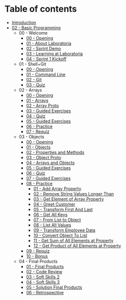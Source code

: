 # Table of contents

* [Introduction](README.md)
* [02 - Basic Programming](02-basic-programming/README.md)
  * 00 - Welcome
    * [00 - Opening](02-basic-programming/00-welcome/00-opening.md)
    * [01 - About Laboratoria](02-basic-programming/00-welcome/01-about-laboratoria.md)
    * [02 - Sprint Demo](02-basic-programming/00-welcome/02-sprint-demo.md)
    * [03 - Learning at Laboratoria](02-basic-programming/00-welcome/03-learning-at-laboratoria.md)
    * [04 - Sprint 1 Kickoff](02-basic-programming/00-welcome/04-sprint-1-kickoff.md)
  * 01 - Shell+Git
    * [00 - Opening](02-basic-programming/01-shell+git/00-opening.md)
    * [01 - Command Line](02-basic-programming/01-shell+git/01-command-line.md)
    * [02 - Git](02-basic-programming/01-shell+git/02-git.md)
    * [03 - Quiz](02-basic-programming/01-shell+git/03-quiz.md)
  * 02 - Arrays
    * [00 - Opening](02-basic-programming/02-arrays/00-opening.md)
    * [01 - Arrays](02-basic-programming/02-arrays/01-arrays.md)
    * [02 - Array Proto](02-basic-programming/02-arrays/02-array-proto.md)
    * [03 - Guided Exercises](02-basic-programming/02-arrays/03-guided-exercises.md)
    * [04 - Quiz](02-basic-programming/02-arrays/04-quiz.md)
    * [05 - Guided Exercises](02-basic-programming/02-arrays/05-guided-exercises.md)
    * [06 - Practice](02-basic-programming/02-arrays/06-practice.md)
    * [07 - Requiz](02-basic-programming/02-arrays/07-requiz.md)
  * 03 - Objects
    * [00 - Opening](02-basic-programming/03-objects/00-opening.md)
    * [01 - Objects](02-basic-programming/03-objects/01-objects.md)
    * [02 - Properties and Methods](02-basic-programming/03-objects/02-properties-and-methods.md)
    * [03 - Object Proto](02-basic-programming/03-objects/03-object-proto.md)
    * [04 - Arrays and Objects](02-basic-programming/03-objects/04-arrays-and-objects.md)
    * [05 - Guided Exercises](02-basic-programming/03-objects/05-guided-exercises.md)
    * [06 - Quiz](02-basic-programming/03-objects/06-quiz.md)
    * [07 - Guided Exercises](02-basic-programming/03-objects/07-guided-exercises.md)
    * [08 - Practice](02-basic-programming/03-objects/08-practice/README.md)
      * [01 - Add Array Property](02-basic-programming/03-objects/08-practice/01-add-array-property.md)
      * [02 - Remove String Values Longer Than](02-basic-programming/03-objects/08-practice/02-remove-string-values-longer-than.md)
      * [03 - Get Element of Array Property](02-basic-programming/03-objects/08-practice/03-get-element-of-array-property.md)
      * [04 - Greet Customer](02-basic-programming/03-objects/08-practice/04-greet-customer.md)
      * [05 - Transform First And Last](02-basic-programming/03-objects/08-practice/05-transform-first-and-last.md)
      * [06 - Get All Keys](02-basic-programming/03-objects/08-practice/06-get-all-keys.md)
      * [07 - From List to Object](02-basic-programming/03-objects/08-practice/07-from-list-to-object.md)
      * [08 - List All Values](02-basic-programming/03-objects/08-practice/08-list-all-values.md)
      * [09 - Transform Employee Data](02-basic-programming/03-objects/08-practice/09-transform-employee-data.md)
      * [10 - Convert Object To List](02-basic-programming/03-objects/08-practice/untitled.md)
      * [11 - Get Sum of All Elements at Property](02-basic-programming/03-objects/08-practice/11-get-sum-of-all-elements-at-property.md)
      * [12 - Get Product of All Elements at Property](02-basic-programming/03-objects/08-practice/12-get-product-of-all-elements-at-property.md)
    * [09 - Requiz](02-basic-programming/03-objects/09-requiz.md)
    * [10 - Bonus](02-basic-programming/03-objects/10-bonus.md)
  * 04 - Final Products
    * [01 - Final Products](02-basic-programming/04-final-products/01-final-products.md)
    * [02 - Code Review](02-basic-programming/04-final-products/02-code-review.md)
    * [03 - Soft Skills 2](02-basic-programming/04-final-products/03-soft-skills-2.md)
    * [04 - Soft Skills 3](02-basic-programming/04-final-products/04-soft-skills-3.md)
    * [05 - Solution Final Products](02-basic-programming/04-final-products/05-solution-final-products.md)
    * [06 - Retrospective](02-basic-programming/04-final-products/06-retrospective.md)

